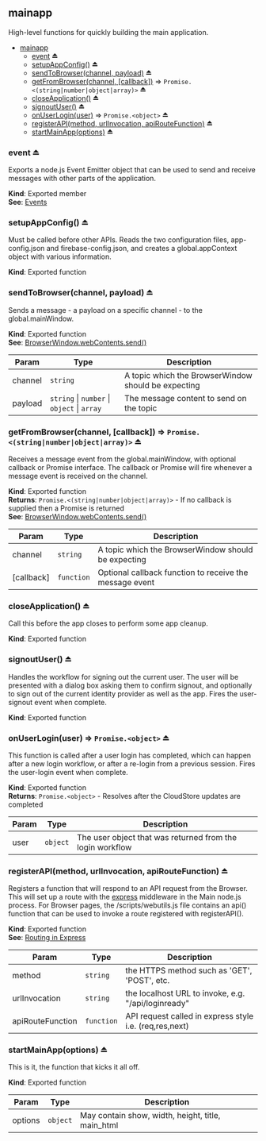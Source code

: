 <a name="module_mainapp"></a>

## mainapp
High-level functions for quickly building the main application.


* [mainapp](#module_mainapp)
    * [event](#exp_module_mainapp--event) ⏏
    * [setupAppConfig()](#exp_module_mainapp--setupAppConfig) ⏏
    * [sendToBrowser(channel, payload)](#exp_module_mainapp--sendToBrowser) ⏏
    * [getFromBrowser(channel, [callback])](#exp_module_mainapp--getFromBrowser) ⇒ <code>Promise.&lt;(string\|number\|object\|array)&gt;</code> ⏏
    * [closeApplication()](#exp_module_mainapp--closeApplication) ⏏
    * [signoutUser()](#exp_module_mainapp--signoutUser) ⏏
    * [onUserLogin(user)](#exp_module_mainapp--onUserLogin) ⇒ <code>Promise.&lt;object&gt;</code> ⏏
    * [registerAPI(method, urlInvocation, apiRouteFunction)](#exp_module_mainapp--registerAPI) ⏏
    * [startMainApp(options)](#exp_module_mainapp--startMainApp) ⏏

<a name="exp_module_mainapp--event"></a>

### event ⏏
Exports a node.js Event Emitter object that can be used to send and receive messages with other parts of the application.

**Kind**: Exported member  
**See**: [Events](https://nodejs.org/api/events.html)  
<a name="exp_module_mainapp--setupAppConfig"></a>

### setupAppConfig() ⏏
Must be called before other APIs. Reads the two configuration files, app-config.json and firebase-config.json, and creates a global.appContext object with various information.

**Kind**: Exported function  
<a name="exp_module_mainapp--sendToBrowser"></a>

### sendToBrowser(channel, payload) ⏏
Sends a message - a payload on a specific channel - to the global.mainWindow.

**Kind**: Exported function  
**See**: [BrowserWindow.webContents.send()](https://electronjs.org/docs/api/web-contents#contentssendchannel-arg1-arg2-)  

| Param | Type | Description |
| --- | --- | --- |
| channel | <code>string</code> | A topic which the BrowserWindow should be expecting |
| payload | <code>string</code> \| <code>number</code> \| <code>object</code> \| <code>array</code> | The message content to send on the topic |

<a name="exp_module_mainapp--getFromBrowser"></a>

### getFromBrowser(channel, [callback]) ⇒ <code>Promise.&lt;(string\|number\|object\|array)&gt;</code> ⏏
Receives a message event from the global.mainWindow, with optional callback or Promise interface. The callbackor Promise will fire whenever a message event is received on the channel.

**Kind**: Exported function  
**Returns**: <code>Promise.&lt;(string\|number\|object\|array)&gt;</code> - If no callback is supplied then a Promise is returned  
**See**: [BrowserWindow.webContents.send()](https://electronjs.org/docs/api/web-contents#contentssendchannel-arg1-arg2-)  

| Param | Type | Description |
| --- | --- | --- |
| channel | <code>string</code> | A topic which the BrowserWindow should be expecting |
| [callback] | <code>function</code> | Optional callback function to receive the message event |

<a name="exp_module_mainapp--closeApplication"></a>

### closeApplication() ⏏
Call this before the app closes to perform some app cleanup.

**Kind**: Exported function  
<a name="exp_module_mainapp--signoutUser"></a>

### signoutUser() ⏏
Handles the workflow for signing out the current user. The user will be presented with a dialog box asking them to confirm signout, and optionally to sign out of the currentidentity provider as well as the app. Fires the user-signout event when complete.

**Kind**: Exported function  
<a name="exp_module_mainapp--onUserLogin"></a>

### onUserLogin(user) ⇒ <code>Promise.&lt;object&gt;</code> ⏏
This function is called after a user login has completed, which can happen after a new loginworkflow, or after a re-login from a previous session. Fires the user-login event when complete.

**Kind**: Exported function  
**Returns**: <code>Promise.&lt;object&gt;</code> - Resolves after the CloudStore updates are completed  

| Param | Type | Description |
| --- | --- | --- |
| user | <code>object</code> | The user object that was returned from the login workflow |

<a name="exp_module_mainapp--registerAPI"></a>

### registerAPI(method, urlInvocation, apiRouteFunction) ⏏
Registers a function that will respond to an API request from the Browser. This willset up a route with the [express](http://expressjs.com/) middleware in the Main node.js process. For Browser pages, the /scripts/webutils.js file contains an api() function that can beused to invoke a route registered with registerAPI().

**Kind**: Exported function  
**See**: [Routing in Express](http://expressjs.com/en/guide/routing.html)  

| Param | Type | Description |
| --- | --- | --- |
| method | <code>string</code> | the HTTPS method such as 'GET', 'POST', etc. |
| urlInvocation | <code>string</code> | the localhost URL to invoke, e.g. "/api/loginready" |
| apiRouteFunction | <code>function</code> | API request called in express style i.e. (req,res,next) |

<a name="exp_module_mainapp--startMainApp"></a>

### startMainApp(options) ⏏
This is it, the function that kicks it all off.

**Kind**: Exported function  

| Param | Type | Description |
| --- | --- | --- |
| options | <code>object</code> | May contain show, width, height, title, main_html |

